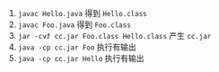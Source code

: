 1. `javac Hello.java` 得到 `Hello.class`
1. `javac Foo.java` 得到 `Foo.class`
2. `jar -cvf cc.jar Foo.class Hello.class` 产生 `cc.jar`
3. `java -cp cc.jar Foo` 执行有输出
3. `java -cp cc.jar Hello` 执行有输出
